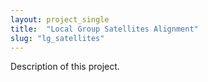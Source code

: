 ```yaml
---
layout: project_single
title:  "Local Group Satellites Alignment"
slug: "lg_satellites"
---
```

Description of this project.
